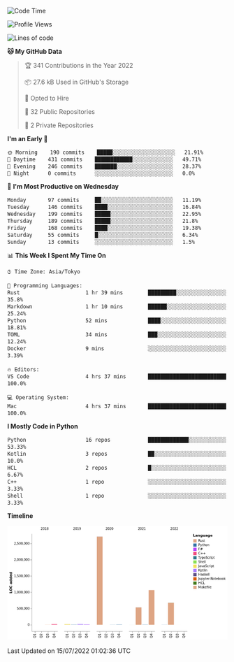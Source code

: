 <!--START_SECTION:waka-->
![Code Time](http://img.shields.io/badge/Code%20Time-0%20secs-blue)

![Profile Views](http://img.shields.io/badge/Profile%20Views-1-blue)

![Lines of code](https://img.shields.io/badge/From%20Hello%20World%20I%27ve%20Written-5%20Million%20lines%20of%20code-blue)

**🐱 My GitHub Data** 

> 🏆 341 Contributions in the Year 2022
 > 
> 📦 27.6 kB Used in GitHub's Storage 
 > 
> 💼 Opted to Hire
 > 
> 📜 32 Public Repositories 
 > 
> 🔑 2 Private Repositories  
 > 
**I'm an Early 🐤** 

```text
🌞 Morning    190 commits    █████░░░░░░░░░░░░░░░░░░░░   21.91% 
🌆 Daytime    431 commits    ████████████░░░░░░░░░░░░░   49.71% 
🌃 Evening    246 commits    ███████░░░░░░░░░░░░░░░░░░   28.37% 
🌙 Night      0 commits      ░░░░░░░░░░░░░░░░░░░░░░░░░   0.0%

```
📅 **I'm Most Productive on Wednesday** 

```text
Monday       97 commits     ██░░░░░░░░░░░░░░░░░░░░░░░   11.19% 
Tuesday      146 commits    ████░░░░░░░░░░░░░░░░░░░░░   16.84% 
Wednesday    199 commits    █████░░░░░░░░░░░░░░░░░░░░   22.95% 
Thursday     189 commits    █████░░░░░░░░░░░░░░░░░░░░   21.8% 
Friday       168 commits    ████░░░░░░░░░░░░░░░░░░░░░   19.38% 
Saturday     55 commits     █░░░░░░░░░░░░░░░░░░░░░░░░   6.34% 
Sunday       13 commits     ░░░░░░░░░░░░░░░░░░░░░░░░░   1.5%

```


📊 **This Week I Spent My Time On** 

```text
⌚︎ Time Zone: Asia/Tokyo

💬 Programming Languages: 
Rust                     1 hr 39 mins        █████████░░░░░░░░░░░░░░░░   35.8% 
Markdown                 1 hr 10 mins        ██████░░░░░░░░░░░░░░░░░░░   25.24% 
Python                   52 mins             ████░░░░░░░░░░░░░░░░░░░░░   18.81% 
TOML                     34 mins             ███░░░░░░░░░░░░░░░░░░░░░░   12.24% 
Docker                   9 mins              ░░░░░░░░░░░░░░░░░░░░░░░░░   3.39%

🔥 Editors: 
VS Code                  4 hrs 37 mins       █████████████████████████   100.0%

💻 Operating System: 
Mac                      4 hrs 37 mins       █████████████████████████   100.0%

```

**I Mostly Code in Python** 

```text
Python                   16 repos            █████████████░░░░░░░░░░░░   53.33% 
Kotlin                   3 repos             ██░░░░░░░░░░░░░░░░░░░░░░░   10.0% 
HCL                      2 repos             █░░░░░░░░░░░░░░░░░░░░░░░░   6.67% 
C++                      1 repo              ░░░░░░░░░░░░░░░░░░░░░░░░░   3.33% 
Shell                    1 repo              ░░░░░░░░░░░░░░░░░░░░░░░░░   3.33%

```


**Timeline**

![Chart not found](https://raw.githubusercontent.com/kitagawa-hr/kitagawa-hr/main/charts/bar_graph.png) 


 Last Updated on 15/07/2022 01:02:36 UTC
<!--END_SECTION:waka-->
